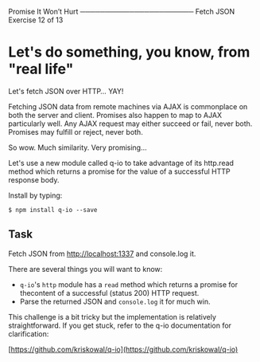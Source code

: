 
 Promise It Won’t Hurt
───────────────────────
 Fetch JSON
 Exercise 12 of 13


# Let's do something, you know, from "real life"

Let's fetch JSON over HTTP… YAY!

Fetching JSON data from remote machines via AJAX is commonplace
on both the server and client.  Promises also happen to map to AJAX
particularly well.  Any AJAX request may either succeed or fail,
never both.  Promises may fulfill or reject, never both.

So wow.  Much similarity.  Very promising…

Let's use a new module called q-io to take advantage of its http.read
method which returns a promise for the value of a successful HTTP response
body.

Install by typing:

    $ npm install q-io --save

## Task

Fetch JSON from [http://localhost:1337](http://localhost:1337) and console.log it.

There are several things you will want to know:

  * `q-io`'s `http` module has a `read` method which returns a promise for thecontent of a successful (status 200) HTTP request.
  * Parse the returned JSON and `console.log` it for much win.

This challenge is a bit tricky but the implementation is relatively
straightforward.  If you get stuck, refer to the q-io documentation for
clarification:

  [https://github.com/kriskowal/q-io](https://github.com/kriskowal/q-io)

